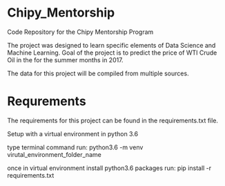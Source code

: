 # Chipy_Mentorship
Code Repository for the Chipy Mentorship Program

The project was designed to learn specific elements of Data Science and Machine Learning.  Goal of the project is
to predict the price of WTI Crude Oil in the for the summer months in 2017. 

The data for this project will be compiled from multiple sources. 

# Requrements
The requirements for this project can be found in the requirements.txt file.  

Setup with a virtual environment in python 3.6

type terminal command
run: python3.6 -m venv virutal_environment_folder_name

once in virtual environment install python3.6 packages
run: pip install -r requirements.txt

